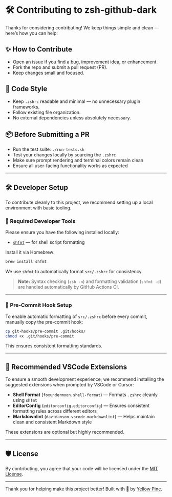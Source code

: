 # 🛠 Contributing to zsh-github-dark

Thanks for considering contributing! We keep things simple and clean —
here’s how you can help:

## ✨ How to Contribute

- Open an issue if you find a bug, improvement idea, or enhancement.
- Fork the repo and submit a pull request (PR).
- Keep changes small and focused.

## 🎯 Code Style

- Keep `.zshrc` readable and minimal — no unnecessary plugin frameworks.
- Follow existing file organization.
- No external dependencies unless absolutely necessary.

## 📦 Before Submitting a PR

- Run the test suite: `./run-tests.sh`
- Test your changes locally by sourcing the `.zshrc`
- Make sure prompt rendering and terminal colors remain clean
- Ensure all user-facing functionality works as expected

---

## 🛠 Developer Setup

To contribute cleanly to this project, we recommend setting up a local
environment with basic tooling.

### 🔹 Required Developer Tools

Please ensure you have the following installed locally:

- [`shfmt`](https://github.com/mvdan/sh) — for shell script formatting

Install it via Homebrew:

```bash
brew install shfmt
```

We use `shfmt` to automatically format `src/.zshrc` for consistency.

> **Note:** Syntax checking (`zsh -n`) and formatting validation (`shfmt -d`)
> are handled automatically by GitHub Actions CI.

---

### 🔹 Pre-Commit Hook Setup

To enable automatic formatting of `src/.zshrc` before every commit, manually copy the pre-commit hook:

```bash
cp git-hooks/pre-commit .git/hooks/
chmod +x .git/hooks/pre-commit
```

This ensures consistent formatting standards.

---

## 🧩 Recommended VSCode Extensions

To ensure a smooth development experience, we recommend installing the
suggested extensions when prompted by VSCode or Cursor:

- **Shell Format** (`foxundermoon.shell-format`) — Formats `.zshrc` cleanly
  using `shfmt`
- **EditorConfig** (`editorconfig.editorconfig`) — Ensures consistent
  formatting rules across different editors
- **Markdownlint** (`davidanson.vscode-markdownlint`) — Helps maintain clean
  and consistent Markdown style

These extensions are optional but highly recommended.

---

## 🛡 License

By contributing, you agree that your code will be licensed under the
[MIT License](LICENSE).

---

Thank you for helping make this project better! Built with 💛 by
[Yellow Pine](https://github.com/yellow-pine).
